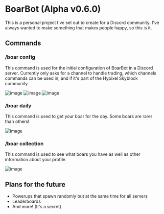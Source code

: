 # BoarBot (Alpha v0.6.0)

This is a personal project I've set out to create for a Discord community.
I've always wanted to make something that makes people happy, so this is it.

## Commands

### /boar config
This command is used for the initial configuration of BoarBot in a Discord server. Currently only asks for a channel to handle trading, which channels commands can be used in, and if it's part of the Hypixel Skyblock community.

![image](https://user-images.githubusercontent.com/60010287/217357169-67e51521-849f-42ac-9076-178f928c1649.png)
![image](https://user-images.githubusercontent.com/60010287/217357430-1457dd20-fc34-4f72-acc2-9eb9d1f431d7.png)
![image](https://user-images.githubusercontent.com/60010287/217357546-32993e37-c704-4b0a-8868-33eee6b08c2c.png)

### /boar daily
This command is used to get your boar for the day. Some boars are rarer than others!

![image](https://user-images.githubusercontent.com/60010287/217357923-625c41ed-ba6a-41dd-9d05-f454a11f8c73.png)

### /boar collection
This command is used to see what boars you have as well as other information about your profile.

![image](https://user-images.githubusercontent.com/60010287/217358316-f3cf56e4-d09f-4ca4-a056-2200a142d551.png)

## Plans for the future
* Powerups that spawn randomly but at the same time for all servers
* Leaderboards
* And more! (It's a secret)